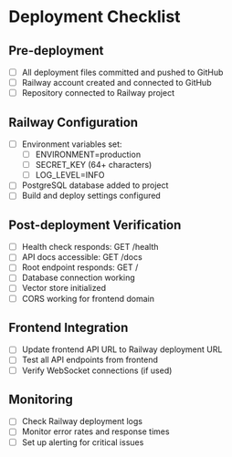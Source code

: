# Deployment Checklist

## Pre-deployment
- [ ] All deployment files committed and pushed to GitHub
- [ ] Railway account created and connected to GitHub
- [ ] Repository connected to Railway project

## Railway Configuration
- [ ] Environment variables set:
  - [ ] ENVIRONMENT=production
  - [ ] SECRET_KEY (64+ characters)
  - [ ] LOG_LEVEL=INFO
- [ ] PostgreSQL database added to project
- [ ] Build and deploy settings configured

## Post-deployment Verification
- [ ] Health check responds: GET /health
- [ ] API docs accessible: GET /docs
- [ ] Root endpoint responds: GET /
- [ ] Database connection working
- [ ] Vector store initialized
- [ ] CORS working for frontend domain

## Frontend Integration
- [ ] Update frontend API URL to Railway deployment URL
- [ ] Test all API endpoints from frontend
- [ ] Verify WebSocket connections (if used)

## Monitoring
- [ ] Check Railway deployment logs
- [ ] Monitor error rates and response times
- [ ] Set up alerting for critical issues
